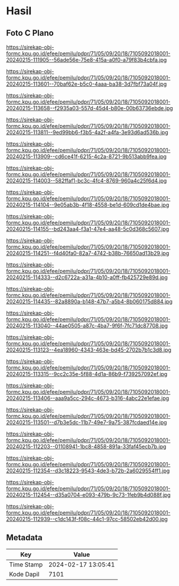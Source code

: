 # Hasil

## Foto C Plano

https://sirekap-obj-formc.kpu.go.id/efee/pemilu/pdpr/71/05/09/20/18/7105092018001-20240215-111905--56ade56e-75e8-415a-a0f0-a79f83b4cbfa.jpg

https://sirekap-obj-formc.kpu.go.id/efee/pemilu/pdpr/71/05/09/20/18/7105092018001-20240215-113601--70baf62e-b5c0-4aaa-ba38-3d7fbf73a04f.jpg

https://sirekap-obj-formc.kpu.go.id/efee/pemilu/pdpr/71/05/09/20/18/7105092018001-20240215-113658--f2935a03-557d-45d4-b80e-00b63736ebde.jpg

https://sirekap-obj-formc.kpu.go.id/efee/pemilu/pdpr/71/05/09/20/18/7105092018001-20240215-113811--9ed99bb6-f3b5-4a2f-a4fa-3e93d6ad536b.jpg

https://sirekap-obj-formc.kpu.go.id/efee/pemilu/pdpr/71/05/09/20/18/7105092018001-20240215-113909--cd6ce41f-6215-4c2a-8721-9b513abb9fea.jpg

https://sirekap-obj-formc.kpu.go.id/efee/pemilu/pdpr/71/05/09/20/18/7105092018001-20240215-114003--582ffaf1-bc3c-4fc4-8769-960a4c25f6d4.jpg

https://sirekap-obj-formc.kpu.go.id/efee/pemilu/pdpr/71/05/09/20/18/7105092018001-20240215-114104--9e05ab3b-4f18-4558-be1d-609cd1de4bae.jpg

https://sirekap-obj-formc.kpu.go.id/efee/pemilu/pdpr/71/05/09/20/18/7105092018001-20240215-114155--bd243aa4-f3a1-47e4-aa48-5c0d368c5607.jpg

https://sirekap-obj-formc.kpu.go.id/efee/pemilu/pdpr/71/05/09/20/18/7105092018001-20240215-114251--f4d40fa0-82a7-4742-b38b-76650ad13b29.jpg

https://sirekap-obj-formc.kpu.go.id/efee/pemilu/pdpr/71/05/09/20/18/7105092018001-20240215-114333--d2c6722a-a31a-4b10-a0ff-fb425729e89d.jpg

https://sirekap-obj-formc.kpu.go.id/efee/pemilu/pdpr/71/05/09/20/18/7105092018001-20240215-114435--82a8890a-b148-47b7-a5b4-8b060175d884.jpg

https://sirekap-obj-formc.kpu.go.id/efee/pemilu/pdpr/71/05/09/20/18/7105092018001-20240215-113040--44ae0505-a87c-4ba7-9f6f-7fc71dc87708.jpg

https://sirekap-obj-formc.kpu.go.id/efee/pemilu/pdpr/71/05/09/20/18/7105092018001-20240215-113123--4ea18960-4343-463e-bd45-2702b7b1c3d8.jpg

https://sirekap-obj-formc.kpu.go.id/efee/pemilu/pdpr/71/05/09/20/18/7105092018001-20240215-113315--9cc2c35e-5f88-4d1a-86b9-f739257092ef.jpg

https://sirekap-obj-formc.kpu.go.id/efee/pemilu/pdpr/71/05/09/20/18/7105092018001-20240215-113406--aaa9a5cc-294c-4673-b316-4abc22e1efae.jpg

https://sirekap-obj-formc.kpu.go.id/efee/pemilu/pdpr/71/05/09/20/18/7105092018001-20240215-113501--d7b3e5dc-11b7-49e7-9a75-387fcdaed14e.jpg

https://sirekap-obj-formc.kpu.go.id/efee/pemilu/pdpr/71/05/09/20/18/7105092018001-20240215-112203--01108941-1bc8-4858-891a-33faf45ecb7b.jpg

https://sirekap-obj-formc.kpu.go.id/efee/pemilu/pdpr/71/05/09/20/18/7105092018001-20240215-112354--d3c18223-9543-4de3-b72b-2a6029554ff1.jpg

https://sirekap-obj-formc.kpu.go.id/efee/pemilu/pdpr/71/05/09/20/18/7105092018001-20240215-112454--d35a0704-e093-479b-9c73-1feb9b4d088f.jpg

https://sirekap-obj-formc.kpu.go.id/efee/pemilu/pdpr/71/05/09/20/18/7105092018001-20240215-112939--c1dc143f-f08c-44c1-97cc-58502eb42d00.jpg


## Metadata

| Key        | Value               |
| ---------- | ------------------- |
| Time Stamp | 2024-02-17 13:05:41 |
| Kode Dapil | 7101                |



